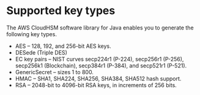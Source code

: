 # Supported key types<a name="java-lib-keys_5"></a>

The AWS CloudHSM software library for Java enables you to generate the following key types\.
+ AES – 128, 192, and 256\-bit AES keys\.
+ DESede \(Triple DES\)
+ EC key pairs – NIST curves secp224r1 \(P\-224\), secp256r1 \(P\-256\), secp256k1 \(Blockchain\), secp384r1 \(P\-384\), and secp521r1 \(P\-521\)\.
+ GenericSecret – sizes 1 to 800\.
+ HMAC – SHA1, SHA224, SHA256, SHA384, SHA512 hash support\.
+ RSA – 2048\-bit to 4096\-bit RSA keys, in increments of 256 bits\.